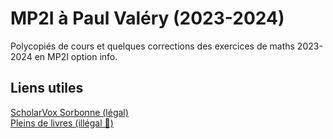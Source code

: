 
# MP2I à Paul Valéry (2023-2024)
Polycopiés de cours et quelques corrections des exercices de maths 2023-2024 en MP2I option info.

## Liens utiles

[ScholarVox Sorbonne (légal)](https://univ-scholarvox-com.accesdistant.sorbonne-universite.fr/)\
[Pleins de livres (illégal 🤑)](https://fr.annas-archive.org/)

